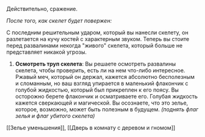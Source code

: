 Действительно, сражение.

_После того, как скелет будет повержен:_

С последним решительным ударом, который вы нанесли скелету, он разлетается на кучу костей с характерным звуком. Теперь вы стоите перед развалинами некогда "живого" скелета, который больше не представляет никакой угрозы.

1. **Осмотреть труп скелета**: Вы решаете осмотреть развалины скелета, чтобы проверить, есть ли на нем что-либо интересное. Ржавый меч, который он держал, кажется абсолютно бесполезным и сломанным, но ваш взгляд упирается в маленький флакончик с голубой жидкостью, который был прикреплен к его поясу. Вы осторожно берете флакончик и осматриваете его. Голубая жидкость кажется сверкающей и магической. Вы осознаете, что это зелье, которое, возможно, может быть полезным в будущем. _(поднять флаг зелья и флаг убитого скелета)_

[[Зелье уменьшения]], [[Дверь в комнату с деревом и гномом]] 